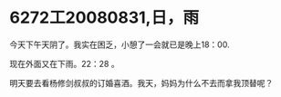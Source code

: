 # 6272工20080831,日，雨

今天下午天阴了。我实在困乏，小憩了一会就已是晚上18：00.

现在外面又在下雨。22：28 。

明天要去看杨修剑叔叔的订婚喜酒。我天，妈妈为什么不去而拿我顶替呢？
